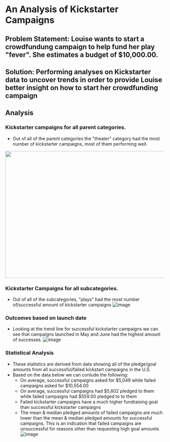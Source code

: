 # An Analysis of Kickstarter Campaigns
Problem Statement: Louise wants to start a crowdfundung campaign to help fund her play "fever". She estimates a budget of $10,000.00.
---
Solution: Performing analyses on Kickstarter data to uncover trends in order to provide Louise better insight on how to start her crowdfunding campaign
---
## Analysis
### Kickstarter campaigns for all parent categories. 
* Out of all of the parent categories the "theater" category had the most number of kickstarter campaigns, most of them performing well.
<img src="https://user-images.githubusercontent.com/67936161/87256785-79e69500-c44a-11ea-98f8-0ead0b4f0b32.png" width="800" height="400" />

### Kickstarter Campaigns for all subcategories.
* Out of all of the subcategories, "plays" had the most number of/successful amount of kickstarter campaigns
![image](https://user-images.githubusercontent.com/67936161/87257180-8ddfc600-c44d-11ea-915a-8d1ed69f2c2b.png)

### Outcomes based on launch date
* Looking at the trend line for successful kickstarter campaigns we can see that campaigns launched in May and June had the highest amount of successes.
![image](https://user-images.githubusercontent.com/67936161/87257283-aac8c900-c44e-11ea-886b-9d6e75f4dd7f.png)

### Statistical Analysis
* These statistics are derived from data showing all of the pledge/goal amounts from all successful/failed kickstart campaigns in the U.S.
* Based on the data below we can conlude the following:
  - On average, successful campaigns asked for $5,049 while failed campaigns asked for $10,554.00
  - On average, successful campaigns had $5,602 pledged to them while failed campaigns had $559.00 pledged to to them 
  - Failed kickstarter campaigns have a much higher fundraising goal than successful kickstarter campaigns
  - The mean & median pledged amounts of failed campaigns are much lower than the mean & median pledged amounts for successful campaigns. This is an indication that failed campaigns are unsuccessful for reasons other than requesting high goal amounts
  ![image](https://user-images.githubusercontent.com/67936161/87257872-a0f59480-c453-11ea-8309-8eca2e3cf26a.png)
 

